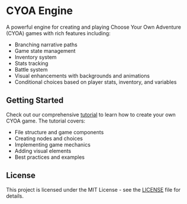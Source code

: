 # CYOA Engine

A powerful engine for creating and playing Choose Your Own Adventure (CYOA) games with rich features including:

- Branching narrative paths
- Game state management
- Inventory system
- Stats tracking
- Battle system
- Visual enhancements with backgrounds and animations
- Conditional choices based on player stats, inventory, and variables

## Getting Started

Check out our comprehensive [tutorial](demo/tutorial.md) to learn how to create your own CYOA game. The tutorial covers:

- File structure and game components
- Creating nodes and choices
- Implementing game mechanics
- Adding visual elements
- Best practices and examples

## License

This project is licensed under the MIT License - see the [LICENSE](LICENSE) file for details.
